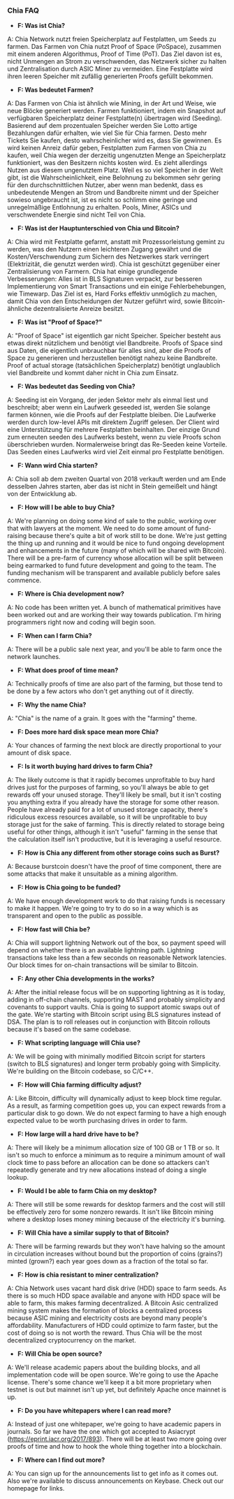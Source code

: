 ### Chia FAQ

+ <b>F: Was ist Chia?</b>

A: Chia Network nutzt freien Speicherplatz auf Festplatten, um Seeds zu farmen. Das Farmen von Chia nutzt Proof of Space (PoSpace), zusammen mit einem anderen Algorithmus, Proof of Time (PoT). Das Ziel davon ist es, nicht Unmengen an Strom zu verschwenden, das Netzwerk sicher zu halten und Zentralisation durch ASIC Miner zu vermeiden. Eine Festplatte wird ihren leeren Speicher mit zufällig generierten Proofs gefüllt bekommen.



+ <b>F: Was bedeutet Farmen?</b>

A: Das Farmen von Chia ist ähnlich wie Mining, in der Art und Weise, wie neue Blöcke generiert werden. Farmen funktioniert, indem ein Snapshot auf verfügbaren Speicherplatz deiner Festplatte(n) übertragen wird (Seeding). Basierend auf dem prozentualen Speicher werden Sie Lotto artige Bezahlungen dafür erhalten, wie viel Sie für Chia farmen. Desto mehr Tickets Sie kaufen, desto wahrscheinlicher wird es, dass Sie gewinnen. Es wird keinen Anreiz dafür geben, Festplatten zum Farmen von Chia zu kaufen, weil Chia wegen der derzeitig ungenutzten Menge an Speicherplatz funktioniert, was den Besitzern nichts kosten wird. Es zieht allerdings Nutzen aus diesem ungenutztem Platz. Weil es so viel Speicher in der Welt gibt, ist die Wahrscheinlichkeit, eine Belohnung zu bekommen sehr gering für den durchschnittlichen Nutzer, aber wenn man bedenkt, dass es unbedeutende Mengen an Strom und Bandbreite nimmt und der Speicher sowieso ungebraucht ist, ist es nicht so schlimm eine geringe und unregelmäßige Entlohnung zu erhalten. Pools, Miner, ASICs und verschwendete Energie sind nicht Teil von Chia.



+ <b>F: Was ist der Hauptunterschied von Chia und Bitcoin?</b>

A: Chia wird mit Festplatte gefarmt, anstatt mit Prozessorleistung gemint zu werden, was den Nutzern einen leichteren Zugang gewährt und die Kosten/Verschwendung zum Sichern des Netzwerkes stark verringert (Elektrizität, die genutzt werden wird). Chia ist geschützt gegenüber einer Zentralisierung von Farmern. Chia hat einige grundlegende Verbesserungen: Alles ist in BLS Signaturen verpackt, zur besseren Implementierung von Smart Transactions und ein einige Fehlerbehebungen, wie Timewarp. Das Ziel ist es, Hard Forks effektiv unmöglich zu machen, damit  Chia von den Entscheidungen der Nutzer geführt wird, sowie Bitcoin-ähnliche dezentralisierte Anreize besitzt.



+ <b>F: Was ist "Proof of Space?"</b>

A: "Proof of Space" ist eigentlich gar nicht Speicher. Speicher besteht aus etwas direkt nützlichem und benötigt viel Bandbreite. Proofs of Space sind aus Daten, die eigentlich unbrauchbar für alles sind, aber die Proofs of Space zu generieren und herzustellen benötigt nahezu keine Bandbreite. Proof of actual storage (tatsächlichen Speicherplatz) benötigt unglaublich viel Bandbreite und kommt daher nicht in Chia zum Einsatz.



+ <b>F: Was bedeutet das Seeding von Chia?</b>

A: Seeding ist ein Vorgang, der jeden Sektor mehr als einmal liest und beschreibt; aber wenn ein Laufwerk geseeded ist, werden Sie solange farmen können, wie die Proofs auf der Festplatte bleiben. Die Laufwerke werden durch low-level APIs mit direktem Zugriff gelesen. Der Client wird eine Unterstützung für mehrere Festplatten beinhalten. Der einzige Grund zum erneuten seeden des Laufwerks besteht, wenn zu viele Proofs schon überschrieben wurden. Normalerweise bringt das Re-Seeden keine Vorteile. Das Seeden eines Laufwerks wird viel Zeit einmal pro Festplatte benötigen.


+ <b>F: Wann wird Chia starten?</b>

A: Chia soll ab dem zweiten Quartal von 2018 verkauft werden und am Ende desselben Jahres starten, aber das ist nicht in Stein gemeißelt und hängt von der Entwicklung ab.


+ <b>F: How will I be able to buy Chia?</b>

A: We're planning on doing some kind of sale to the public, working over that with lawyers at the moment. We need to do some amount of fund-raising because there's quite a bit of work still to be done. We're just getting the thing up and running and it would be nice to fund ongoing development and enhancements in the future (many of which will be shared with Bitcoin). There will be a pre-farm of currency whose allocation will be split between being earmarked to fund future development and going to the team. The funding mechanism will be transparent and available publicly before sales commence.



+ <b>F: Where is Chia development now?</b>

A: No code has been written yet. A bunch of mathematical primitives have been worked out and are working their way towards publication. I'm hiring programmers right now and coding will begin soon.



+ <b>F: When can I farm Chia?</b>

A: There will be a public sale next year, and you'll be able to farm once the network launches.



+ <b>F: What does proof of time mean?</b>

A: Technically proofs of time are also part of the farming, but those tend to be done by a few actors who don't get anything out of it directly.



+ <b>F: Why the name Chia?</b>

A: "Chia" is the name of a grain. It goes with the "farming" theme.



+ <b>F: Does more hard disk space mean more Chia?</b>

A: Your chances of farming the next block are directly proportional to your amount of disk space.



+ <b>F: Is it worth buying hard drives to farm Chia?</b>

A: The likely outcome is that it rapidly becomes unprofitable to buy hard drives just for the purposes of farming, so you'll always be able to get rewards off your unused storage. They'll likely be small, but it isn't costing you anything extra if you already have the storage for some other reason. People have already paid for a lot of unused storage capacity, there's ridiculous excess resources available, so it will be unprofitable to buy storage just for the sake of farming. This is directly related to storage being useful for other things, although it isn't "useful" farming in the sense that the calculation itself isn't productive, but it is leveraging a useful resource.



+ <b>F: How is Chia any different from other storage coins such as Burst?</b>

A: Because burstcoin doesn't have the proof of time component, there are some attacks that make it unsuitable as a mining algorithm.



+ <b>F: How is Chia going to be funded?</b>

A: We have enough development work to do that raising funds is necessary to make it happen. We're going to try to do so in a way which is as transparent and open to the public as possible.



+ <b>F: How fast will Chia be?</b>

A: Chia will support lightning Network out of the box, so payment speed will depend on whether there is an available lightning path. Lightning transactions take less than a few seconds on reasonable Network latencies. Our block times for on-chain transactions will be similar to Bitcoin.



+ <b>F: Any other Chia developments in the works?</b>

A: After the initial release focus will be on supporting lightning as it is today, adding in off-chain channels, supporting MAST and probably simplicity and covenants to support vaults. Chia is going to support atomic swaps out of the gate. We're starting with Bitcoin script using BLS signatures instead of DSA. The plan is to roll releases out in conjunction with Bitcoin rollouts because it's based on the same codebase.



+ <b>F: What scripting language will Chia use?</b>

A: We will be going with minimally modified Bitcoin script for starters (switch to BLS signatures) and longer term probably going with Simplicity. We're building on the Bitcoin codebase, so C/C++.



+ <b>F: How will Chia farming difficulty adjust?</b>

A: Like Bitcoin, difficulty will dynamically adjust to keep block time regular. As a result, as farming competition goes up, you can expect rewards from a particular disk to go down. We do not expect farming to have a high enough expected value to be worth purchasing drives in order to farm.



+ <b>F: How large will a hard drive have to be?</b>

A: There will likely be a minimum allocation size of 100 GB or 1 TB or so. It isn't so much to enforce a minimum as to require a minimum amount of wall clock time to pass before an allocation can be done so attackers can't repeatedly generate and try new allocations instead of doing a single lookup.



+ <b>F: Would I be able to farm Chia on my desktop?</b>

A: There will still be some rewards for desktop farmers and the cost will still be effectively zero for some nonzero rewards. It isn't like Bitcoin mining where a desktop loses money mining because of the electricity it's burning.



+ <b>F: Will Chia have a similar supply to that of Bitcoin?</b>

A: There will be farming rewards but they won't have halving so the amount in circulation increases without bound but the proportion of coins (grains?) minted (grown?) each year goes down as a fraction of the total so far.



+ <b>F: How is chia resistant to miner centralization?</b>

A: Chia Network uses vacant hard disk drive (HDD) space to farm seeds. As there is so much HDD space available and anyone with HDD space will be able to farm, this makes farming decentralized. A Bitcoin Asic centralized mining system makes the formation of blocks a centralized process because ASIC mining and electricity costs are beyond many people's affordability. Manufacturers of HDD could optimize to farm faster, but the cost of doing so is not worth the reward. Thus Chia will be the most decentralized cryptocurrency on the market.



+ <b>F: Will Chia be open source?</b>

A: We'll release academic papers about the building blocks, and all implementation code will be open source. We're going to use the Apache license. There's some chance we'll keep it a bit more proprietary when testnet is out but mainnet isn't up yet, but definitely Apache once mainnet is up.



+ <b>F: Do you have whitepapers where I can read more?</b>

A: Instead of just one whitepaper, we're going to have academic papers in journals. So far we have the one which got accepted to Asiacrypt (https://eprint.iacr.org/2017/893). There will be at least two more going over proofs of time and how to hook the whole thing together into a blockchain.



+ <b>F: Where can I find out more?</b>

A: You can sign up for the announcements list to get info as it comes out. Also we're available to discuss announcements on Keybase. Check out our homepage for links.


